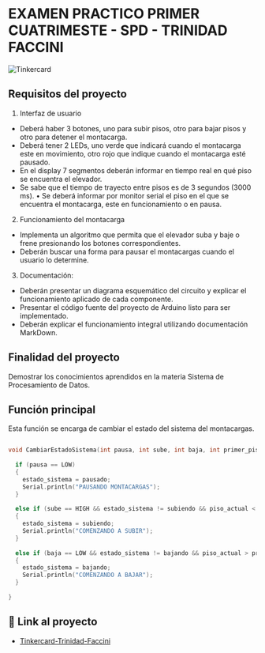 # EXAMEN PRACTICO PRIMER CUATRIMESTE - SPD - TRINIDAD FACCINI

![Tinkercard](https://github.com/trinifaccini/dojo-uno/blob/main/img/PARCIAL_FACCINI_TRINIDAD_1°D.png)

## Requisitos del proyecto

1. Interfaz de usuario
* Deberá haber 3 botones, uno para subir pisos, otro para bajar pisos y otro para detener el montacarga.
* Deberá tener 2 LEDs, uno verde que indicará cuando el montacarga este en movimiento, otro rojo que indique cuando el montacarga esté pausado.
* En el display 7 segmentos deberán informar en tiempo real en qué piso se
encuentra el elevador.
* Se sabe que el tiempo de trayecto entre pisos es de 3 segundos (3000 ms). •
Se deberá informar por monitor serial el piso en el que se encuentra el
montacarga, este en funcionamiento o en pausa.

2. Funcionamiento del montacarga
* Implementa un algoritmo que permita que el elevador suba y baje o frene presionando los botones correspondientes.
* Deberán buscar una forma para pausar el montacargas cuando el usuario lo
determine.

3. Documentación:
* Deberán presentar un diagrama esquemático del circuito y explicar el funcionamiento aplicado de cada componente.
* Presentar el código fuente del proyecto de Arduino listo para ser implementado.
* Deberán explicar el funcionamiento integral utilizando documentación MarkDown.

## Finalidad del proyecto
Demostrar los conocimientos aprendidos en la materia Sistema de Procesamiento de Datos.

## Función principal

Esta función se encarga de cambiar el estado del sistema del montacargas.

~~~ C++ 

void CambiarEstadoSistema(int pausa, int sube, int baja, int primer_piso, int ultimo_piso){
  
  if (pausa == LOW)
  {
    estado_sistema = pausado;
    Serial.println("PAUSANDO MONTACARGAS");
  }
  
  else if (sube == HIGH && estado_sistema != subiendo && piso_actual < ultimo_piso)
  {
    estado_sistema = subiendo;
    Serial.println("COMENZANDO A SUBIR");
  }
  
  else if (baja == LOW && estado_sistema != bajando && piso_actual > primer_piso)
  {
    estado_sistema = bajando;
    Serial.println("COMENZANDO A BAJAR"); 
  }
  
}
~~~

## :robot: Link al proyecto
- [Tinkercard-Trinidad-Faccini](https://www.tinkercad.com/things/9P5PWI00o0g-copy-of-parcial-faccini-trinidad-1d/editel?sharecode=AXw5kHL_Jth6nJx7EqBY9xx2F4ZfyMcmLQTsSouAg4A)
